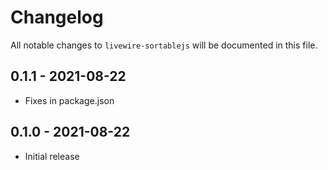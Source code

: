 # Changelog

All notable changes to `livewire-sortablejs` will be documented in this file.

## 0.1.1 - 2021-08-22

- Fixes in package.json 

## 0.1.0 - 2021-08-22

- Initial release
